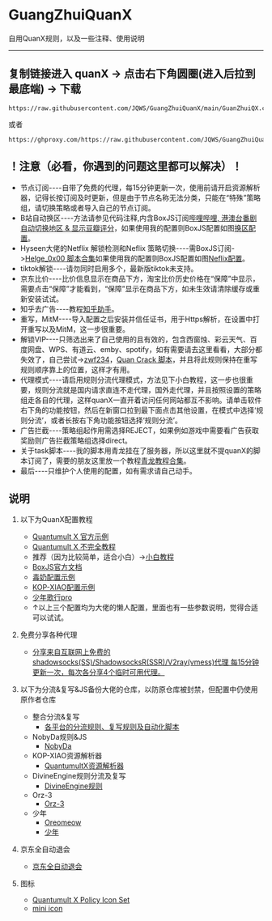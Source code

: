 # GuangZhuiQuanX

自用QuanX规则，以及一些注释、使用说明

------

## **复制链接进入 quanX -> 点击右下角圆圈(进入后拉到最底端) -> 下载**
``` url
https://raw.githubusercontent.com/JQWS/GuangZhuiQuanX/main/GuanZhuiQX.conf
```
或者
``` url
https://ghproxy.com/https://raw.githubusercontent.com/JQWS/GuangZhuiQuanX/main/GuanZhuiQX.conf
```

## **！注意（必看，你遇到的问题这里都可以解决）！**
   - 节点订阅----自带了免费的代理，每15分钟更新一次，使用前请开启资源解析器，记得长按订阅及时更新，但是由于节点名称无法分类，只能在“特殊”策略组，请切换策略或者导入自己的节点订阅。
   - B站自动换区----方法请参见代码注释,内含BoxJS订阅[哔哩哔哩, 港澳台番剧自动切换地区 & 显示豆瓣评分](https://raw.githubusercontent.com/NobyDa/Script/master/Surge/JS/Bili_Auto_Regions.js)，如果使用我的配置则BoxJS配置如图[换区配置](https://github.com/JQWS/GuangZhuiQuanX/blob/main/img/bilibili.jpg)。
   - Hyseen大佬的Netflix 解锁检测和Neflix 策略切换----需BoxJS订阅->[Helge_0x00 脚本合集](https://raw.githubusercontent.com/Hyseen/Scripts/master/QuantumultX/task.json)如果使用我的配置则BoxJS配置如图[Neflix配置](https://github.com/JQWS/GuangZhuiQuanX/blob/main/img/Neflix.jpg)。
   - tiktok解锁----请勿同时启用多个，最新版tiktok未支持。
   - 京东比价----比价信息显示在商品下方，淘宝比价历史价格在“保障”中显示，需要点击“保障”才能看到，“保障”显示在商品下方，如未生效请清除缓存或重新安装试试。
   - 知乎去广告----教程[知乎助手](https://github.com/JQWS/ios_rule_script/tree/master/script/zhihu)。
   - 重写，MitM----导入配置之后安装并信任证书，用于Https解析，在设置中打开重写以及MitM，这一步很重要。
   - 解锁VIP----只筛选出来了自己使用的且有效的，包含西窗烛、彩云天气、百度网盘、WPS、有道云、emby、spotify，如有需要请去这里看看，大部分都失效了，自己尝试->[zwf234](https://raw.githubusercontent.com/zwf234/rules/master/QuantumultX/qxrules.conf)，[Quan Crack 脚本](https://raw.githubusercontent.com/ddgksf2013/Cuttlefish/master/Rewrite/UnlockApp.conf)，并且将此规则保持在重写规则顺序靠上的位置，这样才有用。
   - 代理模式----请启用规则分流代理模式，方法见下小白教程，这一步也很重要，规则分流就是国内请求直连不走代理，国外走代理，并且按照设置的策略组走各自的代理，这样quanX一直开着访问任何网站都互不影响。请单击软件右下角的功能按钮，然后在新窗口拉到最下面点击其他设置，在模式中选择‘规则分流’，或者长按右下角功能按钮选择‘规则分流’。
   - 广告拦截----策略组起作用需选择REJECT，如果例如游戏中需要看广告获取奖励则广告拦截策略组选择direct。
   - 关于task脚本----我的脚本用青龙挂在了服务器，所以这里就不提quanX的脚本订阅了，需要的朋友这里放一个教程[青龙教程合集](https://www.notion.so/1c598629675145988b43a37998a1604a)。
   - 最后----只维护个人使用的配置，如有需求请自己动手。

## **说明**
1. 以下为QuanX配置教程
   - [Quantumult X 官方示例](https://github.com/crossutility/Quantumult-X)
   - [Quantumult X 不完全教程](https://www.notion.so/Quantumult-X-1d32ddc6e61c4892ad2ec5ea47f00917)
   - 推荐（因为比较简单，适合小白）->[小白教程](https://xtrojan.cc/client/quantumult-x.html)
   - [BoxJS官方文档](https://chavyleung.gitbook.io/boxjs)
   - [毒奶配置示例](https://raw.githubusercontent.com/limbopro/Profiles4limbo/main/full.conf)
   - [KOP-XIAO配置示例](https://raw.githubusercontent.com/KOP-XIAO/QuantumultX/master/QuantumultX_Profiles.conf)
   - [少年歌行pro](https://ghproxy.com/https://raw.githubusercontent.com/sngxmini/QuanX/main/sngx2021.conf)
   - ↑以上三个配置均为大佬的懒人配置，里面也有一些参数说明，觉得合适可以试试。

2. 免费分享各种代理

   - [分享来自互联网上免费的shadowsocks(SS)/ShadowsocksR(SSR)/V2ray(vmess)代理 每15分钟更新一次，每次各分享4个临时可用代理。](https://github.com/JQWS/free_proxy_ss)

3. 以下为分流&复写&JS备份大佬的仓库，以防原仓库被封禁，但配置中仍使用原作者仓库

   - 整合分流&复写
      - [各平台的分流规则、复写规则及自动化脚本](https://github.com/JQWS/ios_rule_script)
   - NobyDa规则&JS
      - [NobyDa](https://github.com/JQWS/Script)
   - KOP-XIAO资源解析器
      - [QuantumultX资源解析器](https://github.com/JQWS/QuantumultX)
   - DivineEngine规则分流及复写
      - [DivineEngine规则](https://github.com/JQWS/Profiles/tree/master)
   - Orz-3
      - [Orz-3](https://github.com/JQWS/QuantumultX-1)
   - 少年
      - [Oreomeow](https://github.com/JQWS/QuanX-1)
      - [少年](https://github.com/JQWS/QuanX)

4. 京东全自动退会

   - [京东全自动退会](https://github.com/JQWS/JDMemberCloseAccount)

5. 图标

   - [Quantumult X Policy Icon Set](https://github.com/JQWS/Qure)
   - [mini icon](https://github.com/JQWS/mini)
